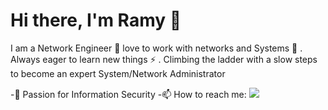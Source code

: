 # Hi there, I'm Ramy 👋

<!--
**xc0rv0/xc0rv0** is a ✨ _special_ ✨ repository because its `README.md` (this file) appears on your GitHub profile.

Here are some ideas to get you started:
-->

I am a Network Engineer :ghost: love to work with networks and Systems :penguin: . Always eager to learn new things ⚡ . Climbing the ladder with a slow steps to become an expert System/Network Administrator

-🤔 Passion for Information Security
-📫 How to reach me: <a href="https://www.linkedin.com/in/ramysaafan17"><img src="https://img.shields.io/badge/linkedin-%230177B5?style=flat-square&logo=linkedin&logoColor=white"/></a>
